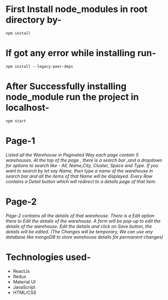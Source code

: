 # First Install node_modules in root directory by-
`npm install`

# If got any error while installing run-
`npm install --legacy-peer-deps`

# After Successfully installing node_module run the project in localhost-
`npm start`

# Page-1
*Listed all the Warehouse in Paginated Way each page contain 5 warehouses*. 
*At the top of the page , there is a search bar ,and a dropdown for options to search like - All, Name,City, Cluster, Space and Type.*
*If you want to search by let say Name, then type a name of the warehouse in search bar and all the items of that Name will be displayed.* 
*Every Row contains a Detail button which will redirect to a details page of that item.*

# Page-2
*Page-2 contains all the details of that warehouse.*
*There is a Edit option there to Edit the details of the warehouse.*
*A form will be pop-up to edit the details of the warehouse.*
*Edit the details and click on Save button, the details will be edited.*
*(The Changes will be temporary, We can use any database like mongoDB to store warehouse details for permanent changes)*

# Technologies used-
- ReactJs
- Redux
- Material UI
- JavaScript
- HTML/CSS